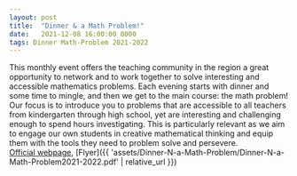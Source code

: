 ```yaml
---
layout: post
title:  "Dinner & a Math Problem!"
date:   2021-12-08 16:00:00 0000
tags: Dinner Math-Problem 2021-2022
---
```

<!-- The Inland Empire Math Teachers’ Circle presents Dinner and a Math Problem! -->
This monthly event offers the teaching community in the region a great opportunity to network and to work together to solve interesting and accessible mathematics problems. Each evening starts with dinner and some time to mingle, and then we get to the main course: the math problem! Our focus is to introduce you to problems that are accessible to all teachers from kindergarten through high school, yet are interesting and challenging enough to spend hours investigating. This is particularly relevant as we aim to engage our own students in creative mathematical thinking and equip them with the tools they need to problem solve and persevere.  
[Official webpage](https://www.csusb.edu/ceme/current-programs/dinner-math-problem),  [Flyer]({{ 'assets/Dinner-N-a-Math-Problem/Dinner-N-a-Math-Problem2021-2022.pdf' | relative_url }})
